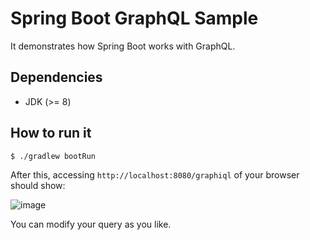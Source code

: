 # Spring Boot GraphQL Sample

It demonstrates how Spring Boot works with GraphQL.

## Dependencies

* JDK (>= 8)

## How to run it

```shell script
$ ./gradlew bootRun
```

After this, accessing `http://localhost:8080/graphiql` of your browser should show:

![image](https://user-images.githubusercontent.com/1718146/72786654-77606b00-3c71-11ea-987a-d2db9b35bbca.png)

You can modify your query as you like.